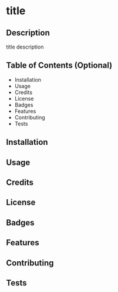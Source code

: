 # title

## Description 

title description

## Table of Contents (Optional)

* Installation
* Usage
* Credits
* License
* Badges
* Features
* Contributing
* Tests

## Installation



## Usage



## Credits



## License



## Badges



## Features



## Contributing



## Tests



